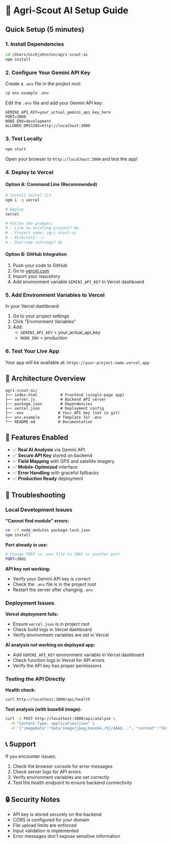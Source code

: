 # 🚀 Agri-Scout AI Setup Guide

## Quick Setup (5 minutes)

### 1. **Install Dependencies**
```bash
cd /Users/nickjohnston/agri-scout-ai
npm install
```

### 2. **Configure Your Gemini API Key**

Create a `.env` file in the project root:
```bash
cp env.example .env
```

Edit the `.env` file and add your Gemini API key:
```
GEMINI_API_KEY=your_actual_gemini_api_key_here
PORT=3000
NODE_ENV=development
ALLOWED_ORIGINS=http://localhost:3000
```

### 3. **Test Locally**
```bash
npm start
```

Open your browser to `http://localhost:3000` and test the app!

### 4. **Deploy to Vercel**

#### Option A: Command Line (Recommended)
```bash
# Install Vercel CLI
npm i -g vercel

# Deploy
vercel

# Follow the prompts:
# - Link to existing project? No
# - Project name: agri-scout-ai
# - Directory: ./
# - Override settings? No
```

#### Option B: GitHub Integration
1. Push your code to GitHub
2. Go to [vercel.com](https://vercel.com)
3. Import your repository
4. Add environment variable `GEMINI_API_KEY` in Vercel dashboard

### 5. **Add Environment Variables to Vercel**

In your Vercel dashboard:
1. Go to your project settings
2. Click "Environment Variables"
3. Add:
   - `GEMINI_API_KEY` = your_actual_api_key
   - `NODE_ENV` = production

### 6. **Test Your Live App**

Your app will be available at: `https://your-project-name.vercel.app`

## 🔧 Architecture Overview

```
agri-scout-ai/
├── index.html          # Frontend (single-page app)
├── server.js           # Backend API server
├── package.json        # Dependencies
├── vercel.json         # Deployment config
├── .env               # Your API key (not in git)
├── env.example        # Template for .env
└── README.md          # Documentation
```

## 🌟 Features Enabled

- ✅ **Real AI Analysis** via Gemini API
- ✅ **Secure API Key** stored on backend
- ✅ **Field Mapping** with GPS and satellite imagery
- ✅ **Mobile-Optimized** interface
- ✅ **Error Handling** with graceful fallbacks
- ✅ **Production Ready** deployment

## 🐛 Troubleshooting

### Local Development Issues

**"Cannot find module" errors:**
```bash
rm -rf node_modules package-lock.json
npm install
```

**Port already in use:**
```bash
# Change PORT in .env file to 3001 or another port
PORT=3001
```

**API key not working:**
- Verify your Gemini API key is correct
- Check the `.env` file is in the project root
- Restart the server after changing `.env`

### Deployment Issues

**Vercel deployment fails:**
- Ensure `vercel.json` is in project root
- Check build logs in Vercel dashboard
- Verify environment variables are set in Vercel

**AI analysis not working on deployed app:**
- Add `GEMINI_API_KEY` environment variable in Vercel dashboard
- Check function logs in Vercel for API errors
- Verify the API key has proper permissions

### Testing the API Directly

**Health check:**
```bash
curl http://localhost:3000/api/health
```

**Test analysis (with base64 image):**
```bash
curl -X POST http://localhost:3000/api/analyze \
  -H "Content-Type: application/json" \
  -d '{"imageData":"data:image/jpeg;base64,/9j/4AAQ...", "context":"Test context"}'
```

## 📞 Support

If you encounter issues:
1. Check the browser console for error messages
2. Check server logs for API errors
3. Verify environment variables are set correctly
4. Test the health endpoint to ensure backend connectivity

## 🔒 Security Notes

- API key is stored securely on the backend
- CORS is configured for your domain
- File upload limits are enforced
- Input validation is implemented
- Error messages don't expose sensitive information
